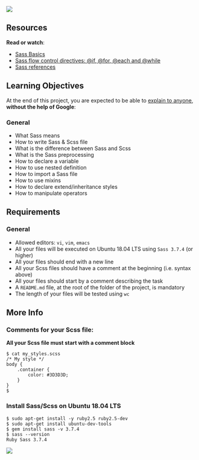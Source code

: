 ![](https://s3.amazonaws.com/alx-intranet.hbtn.io/uploads/medias/2018/5/9936ba361a3962278900.jpg?X-Amz-Algorithm=AWS4-HMAC-SHA256&X-Amz-Credential=AKIARDDGGGOUSBVO6H7D%2F20230214%2Fus-east-1%2Fs3%2Faws4_request&X-Amz-Date=20230214T102420Z&X-Amz-Expires=86400&X-Amz-SignedHeaders=host&X-Amz-Signature=57d4e4ef321c5a1bde891ffec48fe52ed6f6e4803a05d70c3fc2381b992b1526)

Resources
---------

**Read or watch**:

*   [Sass Basics](/rltoken/K08RnIsShqPvoOO6iif00g "Sass Basics")
*   [Sass flow control directives: @if, @for, @each and @while](/rltoken/zwVFz1heZnOOcsflgiattA "Sass flow control directives: @if, @for, @each and @while")
*   [Sass references](/rltoken/Pq23qrLxlxGpiintmVQ4zg "Sass references")

Learning Objectives
-------------------

At the end of this project, you are expected to be able to [explain to anyone](/rltoken/3coLGsswORvavemjmpMIBQ "explain to anyone"), **without the help of Google**:

### General

*   What Sass means
*   How to write Sass & Scss file
*   What is the difference between Sass and Scss
*   What is the Sass preprocessing
*   How to declare a variable
*   How to use nested definition
*   How to import a Sass file
*   How to use mixins
*   How to declare extend/inheritance styles
*   How to manipulate operators

Requirements
------------

### General

*   Allowed editors: `vi`, `vim`, `emacs`
*   All your files will be executed on Ubuntu 18.04 LTS using `Sass 3.7.4` (or higher)
*   All your files should end with a new line
*   All your Scss files should have a comment at the beginning (i.e. syntax above)
*   All your files should start by a comment describing the task
*   A `README.md` file, at the root of the folder of the project, is mandatory
*   The length of your files will be tested using `wc`

More Info
---------

### Comments for your Scss file:

**All your Scss file must start with a comment block**

    $ cat my_styles.scss
    /* My style */
    body {
        .container {
            color: #3D3D3D;
        }
    }
    $
    

### Install Sass/Scss on Ubuntu 18.04 LTS

    $ sudo apt-get install -y ruby2.5 ruby2.5-dev
    $ sudo apt-get install ubuntu-dev-tools
    $ gem install sass -v 3.7.4
    $ sass --version
    Ruby Sass 3.7.4
    

![](https://s3.amazonaws.com/alx-intranet.hbtn.io/uploads/medias/2018/5/ea3f78848fbf9b717e91.jpg?X-Amz-Algorithm=AWS4-HMAC-SHA256&X-Amz-Credential=AKIARDDGGGOUSBVO6H7D%2F20230214%2Fus-east-1%2Fs3%2Faws4_request&X-Amz-Date=20230214T102420Z&X-Amz-Expires=86400&X-Amz-SignedHeaders=host&X-Amz-Signature=92ed5a347bcc4e01d35f509fd602efea2e1d630a565e50b7bde1f8110563252c)